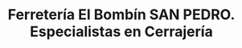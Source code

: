 ---
title: "Ferretería El Bombín SAN PEDRO. Especialistas en Cerrajería"
url: /sevilla/ferreteria-el-bombin-san-pedro-especialistas-en-cerrajeria/
shop: cerrajero
---